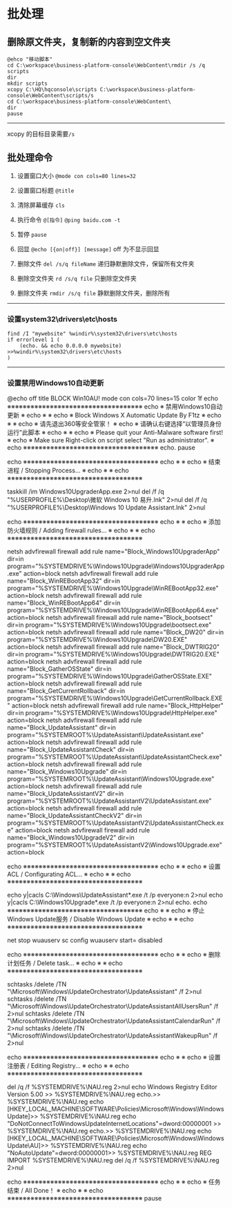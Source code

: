 # 批处理

## 删除原文件夹，复制新的内容到空文件夹
```
@ehco "移动脚本"
cd C:\workspace\business-platform-console\WebContent\rmdir /s /q scripts
dir
mkdir scripts
xcopy C:\HQ\hqconsole\scripts C:\workspace\business-platform-console\WebContent\scripts/s
cd C:\workspace\business-platform-console\WebContent\
dir
pause
```

---
xcopy 的目标目录需要`/s`

## 批处理命令

1. 设置窗口大小
`@mode con cols=80 lines=32`

1. 设置窗口标题
`@title`

1. 清除屏幕缓存
`cls`

1. 执行命令
`@[指令]`
`@ping baidu.com -t`

1. 暂停
`pause`

1. 回显
`@echo [{on|off}] [message]`
off 为不显示回显

1. 删除文件
`del /s/q fileName` 递归静默删除文件，保留所有文件夹

1. 删除空文件夹
`rd /s/q file` 只删除空文件夹

1. 删除文件夹
`rmdir /s/q file` 静默删除文件夹，删除所有



---
### 设置system32\drivers\etc\hosts

    find /I "mywebsite" %windir%\system32\drivers\etc\hosts
    if errorlevel 1 (
        (echo. && echo 0.0.0.0 mywebsite) >>%windir%\system32\drivers\etc\hosts
    )

---
### 设置禁用Windows10自动更新

@echo off
title BLOCK Win10AU!
mode con cols=70 lines=15
color 1f
echo ※※※※※※※※※※※※※※※※※※※※※※※※※※※※※※※※※※※
echo ※                    禁用Windows10自动更新                         ※
echo ※                                                                  ※
echo ※          Block Windows X Automatic Update By F1tz                ※
echo ※                                                                  ※
echo ※                   请先退出360等安全管家！                        ※
echo ※           请确认右键选择“以管理员身份运行”此脚本               ※
echo ※                                                                  ※
echo ※         Please quit your Anti-Malware software first!            ※
echo ※  Make sure Right-click on script select "Run as administrator".  ※
echo ※※※※※※※※※※※※※※※※※※※※※※※※※※※※※※※※※※※
echo.
pause

echo ※※※※※※※※※※※※※※※※※※※※※※※※※※※※※※※※※※※
echo ※                                                                  ※
echo ※                  结束进程 / Stopping Process...                  ※
echo ※                                                                  ※
echo ※※※※※※※※※※※※※※※※※※※※※※※※※※※※※※※※※※※

taskkill /im Windows10UpgraderApp.exe 2>nul
del /f /q "%USERPROFILE%\Desktop\微软 Windows 10 易升.lnk" 2>nul
del /f /q "%USERPROFILE%\Desktop\Windows 10 Update Assistant.lnk" 2>nul

echo ※※※※※※※※※※※※※※※※※※※※※※※※※※※※※※※※※※※
echo ※                                                                  ※
echo ※           添加防火墙规则 / Adding firewall rules...              ※
echo ※                                                                  ※
echo ※※※※※※※※※※※※※※※※※※※※※※※※※※※※※※※※※※※

netsh advfirewall firewall add rule name="Block_Windows10UpgraderApp" dir=in program="%SYSTEMDRIVE%\Windows10Upgrade\Windows10UpgraderApp.exe" action=block
netsh advfirewall firewall add rule name="Block_WinREBootApp32" dir=in program="%SYSTEMDRIVE%\Windows10Upgrade\WinREBootApp32.exe" action=block
netsh advfirewall firewall add rule name="Block_WinREBootApp64" dir=in program="%SYSTEMDRIVE%\Windows10Upgrade\WinREBootApp64.exe" action=block
netsh advfirewall firewall add rule name="Block_bootsect" dir=in program="%SYSTEMDRIVE%\Windows10Upgrade\bootsect.exe" action=block
netsh advfirewall firewall add rule name="Block_DW20" dir=in program="%SYSTEMDRIVE%\Windows10Upgrade\DW20.EXE" action=block
netsh advfirewall firewall add rule name="Block_DWTRIG20" dir=in program="%SYSTEMDRIVE%\Windows10Upgrade\DWTRIG20.EXE" action=block
netsh advfirewall firewall add rule name="Block_GatherOSState" dir=in program="%SYSTEMDRIVE%\Windows10Upgrade\GatherOSState.EXE" action=block
netsh advfirewall firewall add rule name="Block_GetCurrentRollback" dir=in program="%SYSTEMDRIVE%\Windows10Upgrade\GetCurrentRollback.EXE" action=block
netsh advfirewall firewall add rule name="Block_HttpHelper" dir=in program="%SYSTEMDRIVE%\Windows10Upgrade\HttpHelper.exe" action=block
netsh advfirewall firewall add rule name="Block_UpdateAssistant" dir=in program="%SYSTEMROOT%\UpdateAssistant\UpdateAssistant.exe" action=block
netsh advfirewall firewall add rule name="Block_UpdateAssistantCheck" dir=in program="%SYSTEMROOT%\UpdateAssistant\UpdateAssistantCheck.exe" action=block
netsh advfirewall firewall add rule name="Block_Windows10Upgrade" dir=in program="%SYSTEMROOT%\UpdateAssistant\Windows10Upgrade.exe" action=block
netsh advfirewall firewall add rule name="Block_UpdateAssistantV2" dir=in program="%SYSTEMROOT%\UpdateAssistantV2\UpdateAssistant.exe" action=block
netsh advfirewall firewall add rule name="Block_UpdateAssistantCheckV2" dir=in program="%SYSTEMROOT%\UpdateAssistantV2\UpdateAssistantCheck.exe" action=block
netsh advfirewall firewall add rule name="Block_Windows10UpgradeV2" dir=in program="%SYSTEMROOT%\UpdateAssistantV2\Windows10Upgrade.exe" action=block

echo ※※※※※※※※※※※※※※※※※※※※※※※※※※※※※※※※※※※
echo ※                                                                  ※
echo ※                 设置ACL / Configurating ACL...                   ※
echo ※                                                                  ※
echo ※※※※※※※※※※※※※※※※※※※※※※※※※※※※※※※※※※※

echo y|cacls C:\Windows\UpdateAssistant\*.exe /t /p everyone:n 2>nul
echo y|cacls C:\Windows10Upgrade\*.exe /t /p everyone:n 2>nul
echo.
echo ※※※※※※※※※※※※※※※※※※※※※※※※※※※※※※※※※※※
echo ※                                                                  ※
echo ※         停止Windows Update服务 / Disable Windows Update          ※
echo ※                                                                  ※
echo ※※※※※※※※※※※※※※※※※※※※※※※※※※※※※※※※※※※

net stop wuauserv
sc config wuauserv start= disabled

echo ※※※※※※※※※※※※※※※※※※※※※※※※※※※※※※※※※※※
echo ※                                                                  ※
echo ※                   删除计划任务 / Delete task...                  ※
echo ※                                                                  ※
echo ※※※※※※※※※※※※※※※※※※※※※※※※※※※※※※※※※※※

schtasks /delete /TN "\Microsoft\Windows\UpdateOrchestrator\UpdateAssistant" /f 2>nul
schtasks /delete /TN "\Microsoft\Windows\UpdateOrchestrator\UpdateAssistantAllUsersRun" /f 2>nul
schtasks /delete /TN "\Microsoft\Windows\UpdateOrchestrator\UpdateAssistantCalendarRun" /f 2>nul
schtasks /delete /TN "\Microsoft\Windows\UpdateOrchestrator\UpdateAssistantWakeupRun" /f 2>nul

echo ※※※※※※※※※※※※※※※※※※※※※※※※※※※※※※※※※※※
echo ※                                                                  ※
echo ※                 设置注册表 / Editing Registry...                 ※
echo ※                                                                  ※
echo ※※※※※※※※※※※※※※※※※※※※※※※※※※※※※※※※※※※

del /q /f %SYSTEMDRIVE%\NAU.reg 2>nul
echo Windows Registry Editor Version 5.00 >> %SYSTEMDRIVE%\NAU.reg
echo.>> %SYSTEMDRIVE%\NAU.reg
echo [HKEY_LOCAL_MACHINE\SOFTWARE\Policies\Microsoft\Windows\WindowsUpdate]>> %SYSTEMDRIVE%\NAU.reg
echo "DoNotConnectToWindowsUpdateInternetLocations"=dword:00000001 >> %SYSTEMDRIVE%\NAU.reg
echo.>> %SYSTEMDRIVE%\NAU.reg
echo [HKEY_LOCAL_MACHINE\SOFTWARE\Policies\Microsoft\Windows\WindowsUpdate\AU]>> %SYSTEMDRIVE%\NAU.reg
echo "NoAutoUpdate"=dword:00000001>> %SYSTEMDRIVE%\NAU.reg
REG IMPORT %SYSTEMDRIVE%\NAU.reg
del /q /f %SYSTEMDRIVE%\NAU.reg 2>nul

echo ※※※※※※※※※※※※※※※※※※※※※※※※※※※※※※※※※※※
echo ※                                                                  ※
echo ※                       任务结束 / All Done！                      ※
echo ※                                                                  ※
echo ※※※※※※※※※※※※※※※※※※※※※※※※※※※※※※※※※※※
pause